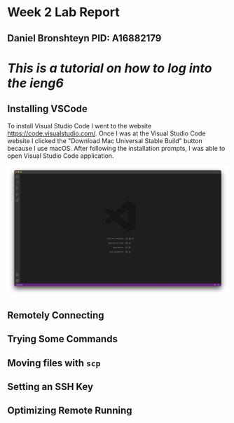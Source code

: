 # Week 2 Lab Report 
**Daniel Bronshteyn**
**PID: A16882179**
---

# *This is a tutorial on how to log into the ieng6*


## Installing VSCode

To install Visual Studio Code I went to the website https://code.visualstudio.com/. Once I was at the Visual Studio Code website I clicked the "Download Mac Universal Stable Build" button because I use macOS. After following the installation prompts, I was able to open Visual Studio Code application. 

![Image](https://github.com/dbronshteynCS/cse15l-lab-reports/blob/main/Visual%20Studio%20Code%20Open.png)


## Remotely Connecting


## Trying Some Commands


## Moving files with `scp`

## Setting an SSH Key


## Optimizing Remote Running



